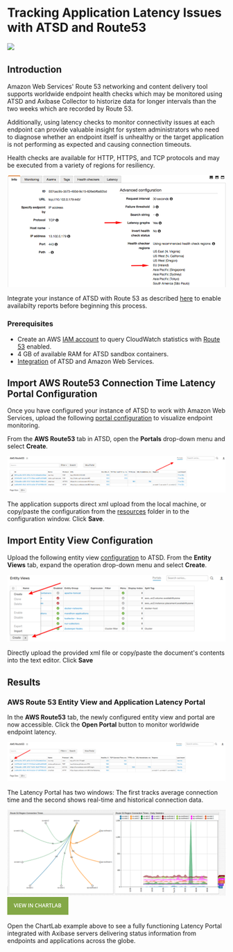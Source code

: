 # Tracking Application Latency Issues with ATSD and Route53

![](images/route53-1.png)

## Introduction

Amazon Web Services' Route 53 networking and content delivery tool supports worldwide endpoint health checks which may be 
monitored using ATSD and Axibase Collector to historize data for longer intervals than the two weeks which are
recorded by Route 53.

Additionally, using latency checks to monitor connectivity issues at each endpoint can provide valuable insight
for system administrators who need to diagnose whether an endpoint itself is unhealthy or the target application is not 
performing as expected and causing connection timeouts. 

Health checks are available for HTTP, HTTPS, and TCP protocols and may be executed from a variety of regions for resiliency.

![](images/route53-regions.png)

Integrate your instance of ATSD with Route 53 as described [here](README.md) to enable availabilty reports before beginning this process. 

### Prerequisites

* Create an AWS [IAM account](https://github.com/axibase/axibase-collector/blob/master/jobs/aws-iam.md) to query CloudWatch 
statistics with [Route 53](https://aws.amazon.com/route53/?nc2=h_m1) enabled.
* 4 GB of available RAM for ATSD sandbox containers.
* [Integration](README.md) of ATSD and Amazon Web Services.

## Import AWS Route53 Connection Time Latency Portal Configuration

Once you have configured your instance of ATSD to work with Amazon Web Services, upload the following [portal configuration](resources/aws-route53-connection-time-latency.xml) to visualize endpoint monitoring.

From the **AWS Route53** tab in ATSD, open the **Portals** drop-down menu and select **Create**.

![](images/upload-portal.png)

The application supports direct xml upload from the local machine, or copy/paste the configuration from the [resources](resources) folder in to the configuration window. Click **Save**.

## Import Entity View Configuration

Upload the following entity view [configuration](resources/entity-views.xml) to ATSD. From the **Entity Views** tab, expand the operation drop-down menu and select **Create**.

![](images/aws-entity-config.png)

Directly upload the provided xml file or copy/paste the document's contents into the text editor. Click **Save**

## Results

### AWS Route 53 Entity View and Application Latency Portal

In the **AWS Route53** tab, the newly configured entity view and portal are now accessible. Click the **Open Portal** button to monitor worldwide endpoint latency.

![](images/aws-entity-view-2.png)

The Latency Portal has two windows: The first tracks average connection time and the second shows real-time and historical connection data.

![](images/route-53-connection-times.png)
[![](images/button.png)](https://apps.axibase.com/chartlab/23afef12)

Open the ChartLab example above to see a fully functioning Latency Portal integrated with Axibase servers delivering status information from endpoints and applications across the globe.
